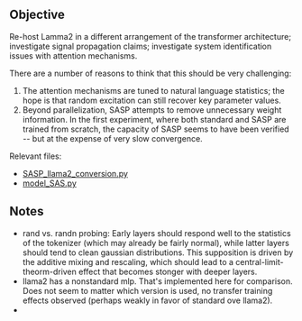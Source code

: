 ## Objective
Re-host Lamma2 in a different arrangement of the transformer architecture; investigate signal propagation claims; investigate system identification issues with attention mechanisms. 

There are a number of reasons to think that this should be very challenging:
1. The attention mechanisms are tuned to natural language statistics; the hope is that random excitation can still recover key parameter values.
2. Beyond parallelization, SASP attempts to remove unnecessary weight information.  In the first experiment, where both standard and SASP are trained from scratch, the capacity of SASP seems to have been verified -- but at the expense of very slow convergence.

Relevant files:
- [SASP\_llama2\_conversion.py](../experiments/SASP_llama2_conversion.py)
- [model\_SAS.py](../model_SAS.py)

## Notes

- rand vs. randn probing:  Early layers should respond well to the statistics of the tokenizer (which may already be fairly normal), while latter layers should tend to clean gaussian distributions.  This supposition is driven by the additive mixing and rescaling, which should lead to a central-limit-theorm-driven effect that becomes stonger with deeper layers.
- llama2 has a nonstandard mlp.  That's implemented here for comparison.  Does not seem to matter which version is used, no transfer training effects observed (perhaps weakly in favor of standard ove llama2).
- 

